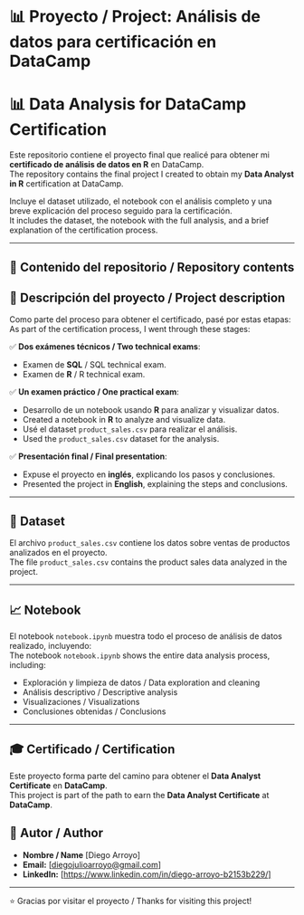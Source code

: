 # 📊 Proyecto / Project: Análisis de datos para certificación en DataCamp  
# 📊 Data Analysis for DataCamp Certification

Este repositorio contiene el proyecto final que realicé para obtener mi **certificado de análisis de datos en R** en DataCamp.  
The repository contains the final project I created to obtain my **Data Analyst in R** certification at DataCamp.

Incluye el dataset utilizado, el notebook con el análisis completo y una breve explicación del proceso seguido para la certificación.  
It includes the dataset, the notebook with the full analysis, and a brief explanation of the certification process.

---

## 🧩 Contenido del repositorio / Repository contents

## 📝 Descripción del proyecto / Project description

Como parte del proceso para obtener el certificado, pasé por estas etapas:  
As part of the certification process, I went through these stages:

✅ **Dos exámenes técnicos / Two technical exams**:  
- Examen de **SQL** / SQL technical exam.  
- Examen de **R** / R technical exam.

✅ **Un examen práctico / One practical exam**:  
- Desarrollo de un notebook usando **R** para analizar y visualizar datos.  
- Created a notebook in **R** to analyze and visualize data.  
- Usé el dataset `product_sales.csv` para realizar el análisis.  
- Used the `product_sales.csv` dataset for the analysis.

✅ **Presentación final / Final presentation**:  
- Expuse el proyecto en **inglés**, explicando los pasos y conclusiones.  
- Presented the project in **English**, explaining the steps and conclusions.

---

## 📁 Dataset

El archivo `product_sales.csv` contiene los datos sobre ventas de productos analizados en el proyecto.  
The file `product_sales.csv` contains the product sales data analyzed in the project.

---

## 📈 Notebook

El notebook `notebook.ipynb` muestra todo el proceso de análisis de datos realizado, incluyendo:  
The notebook `notebook.ipynb` shows the entire data analysis process, including:

- Exploración y limpieza de datos / Data exploration and cleaning
- Análisis descriptivo / Descriptive analysis
- Visualizaciones / Visualizations
- Conclusiones obtenidas / Conclusions

---

## 🎓 Certificado / Certification

Este proyecto forma parte del camino para obtener el **Data Analyst Certificate** en **DataCamp**.  
This project is part of the path to earn the **Data Analyst Certificate** at **DataCamp**.

## 👤 Autor / Author

- **Nombre / Name** [Diego Arroyo]
- **Email:** [diegojulioarroyo@gmail.com]
- **LinkedIn:** [https://www.linkedin.com/in/diego-arroyo-b2153b229/]

---

⭐ Gracias por visitar el proyecto / Thanks for visiting this project!
